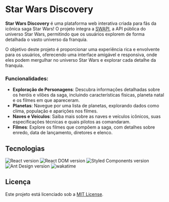 # Star Wars Discovery
**Star Wars Discovery** é uma plataforma web interativa criada para fãs da icônica saga Star Wars! O projeto integra a [SWAPI](https://swapi.dev/), a API pública do universo Star Wars, permitindo que os usuários explorem de forma detalhada o vasto universo da franquia.

O objetivo deste projeto é proporcionar uma experiência rica e envolvente para os usuários, oferecendo uma interface amigável e responsiva, onde eles podem mergulhar no universo Star Wars e explorar cada detalhe da franquia.

### Funcionalidades:
- **Exploração de Personagens**: Descubra informações detalhadas sobre os heróis e vilões da saga, incluindo características físicas, planeta natal e os filmes em que apareceram.
- **Planetas**: Navegue por uma lista de planetas, explorando dados como clima, população e aparições nos filmes.
- **Naves e Veículos**: Saiba mais sobre as naves e veículos icônicos, suas especificações técnicas e quais pilotos as comandaram.
- **Filmes**: Explore os filmes que compõem a saga, com detalhes sobre enredo, data de lançamento, diretores e elenco.

## Tecnologias
<p>
  <img alt="React version" src="https://img.shields.io/static/v1?label=react&message=18.3.1&color=18181B&labelColor=61DAFB">

  <img alt="React DOM version" src="https://img.shields.io/static/v1?label=react-dom&message=18.3.1&color=18181B&labelColor=61DAFB">

  <img alt="Styled Components version" src="https://img.shields.io/static/v1?label=styled-components&message=6.1.13&color=18181B&labelColor=DB7093">

  <img alt="Ant Design version" src="https://img.shields.io/static/v1?label=antd&message=5.21.6&color=18181B&labelColor=1890FF">

  <img alt="wakatime" src="https://wakatime.com/badge/user/30563c84-4568-4594-9bbe-b31f0effd26b/project/8a4bed5e-23b7-4bce-864f-ffeefccfd780.svg">
</p>


## Licença
Este projeto está licenciado sob a [MIT License](LICENSE).